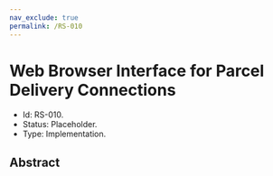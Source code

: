 ```yaml
---
nav_exclude: true
permalink: /RS-010
---
```

# Web Browser Interface for Parcel Delivery Connections

- Id: RS-010.
- Status: Placeholder.
- Type: Implementation.

## Abstract

